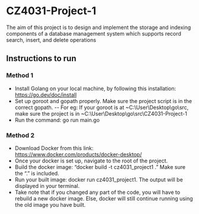 # CZ4031-Project-1

The aim of this project is to design and implement the storage and indexing components of a database management system which supports record search, insert, and delete operations

## Instructions to run
### Method 1
- Install Golang on your local machine, by following this installation: https://go.dev/doc/install
- Set up goroot and gopath properly. Make sure the project script is in the correct gopath.
 -- For eg: If your goroot is at ~C:\User\Desktop\go\src, make sure the project is in ~C:\User\Desktop\go\src\CZ4031-Project-1
- Run the command: go run main.go

### Method 2
- Download Docker from this link: https://www.docker.com/products/docker-desktop/
- Once your docker is set up, navigate to the root of the project.
- Build the docker image: “docker build -t cz4031_project1 .” Make sure the “.” is included.
- Run your built image: docker run cz4031_project1. The output will be displayed in your terminal.
- Take note that if you changed any part of the code, you will have to rebuild a new docker image. Else, docker will still continue running using the old image you have built.

